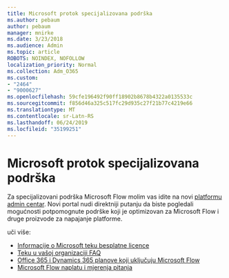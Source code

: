 ```yaml
---
title: Microsoft protok specijalizovana podrška
ms.author: pebaum
author: pebaum
manager: mnirke
ms.date: 3/23/2018
ms.audience: Admin
ms.topic: article
ROBOTS: NOINDEX, NOFOLLOW
localization_priority: Normal
ms.collection: Adm_O365
ms.custom:
- "2464"
- "9000627"
ms.openlocfilehash: 59cfe196492f90ff18902b8678b4322a0135533c
ms.sourcegitcommit: f856d46a325c517fc29d935c27f21b77c4219e66
ms.translationtype: MT
ms.contentlocale: sr-Latn-RS
ms.lasthandoff: 06/24/2019
ms.locfileid: "35199251"
---
```

# <a name="microsoft-flow-specialized-support"></a>Microsoft protok specijalizovana podrška

Za specijalizovani podrška Microsoft Flow molim vas idite na novi [platformu admin centar](https://aka.ms/flowadminsupport). Novi portal nudi direktniji putanju da biste pogledali mogućnosti potpomognute podrške koji je optimizovan za Microsoft Flow i druge proizvode za napajanje platforme.

uči više:
- [Informacije o Microsoft teku besplatne licence](https://go.microsoft.com/fwlink/?linkid=2095610)
- [Teku u vašoj organizaciji FAQ](https://go.microsoft.com/fwlink/?linkid=2072608)
- [Office 365 i Dynamics 365 planove koji uključuju Microsoft Flow](https://go.microsoft.com/fwlink/?linkid=2072406)
- [Microsoft Flow naplatu i mjerenja pitanja](https://go.microsoft.com/fwlink/?linkid=2072612)